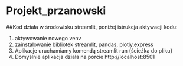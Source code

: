 # Projekt_przanowski
##Kod działa w środowisku streamlit, poniżej istrukcja aktywacji kodu:

1. aktywowanie nowego venv
2. zainstalowanie bibliotek streamlit, pandas, plotly.express
3. Aplikacje uruchamiamy komendą streamlit run {ścieżka do pliku}
4. Domyślnie aplikacja działa na porcie http://localhost:8501
